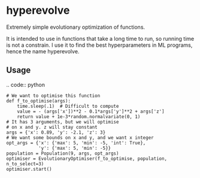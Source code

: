 # hyperevolve
Extremely simple evolutionary optimization of functions. 

It is intended to use in functions that take a long time to run, so running time is not a constrain. I use it to find the best hyperparameters in ML programs, hence the name hyperevolve.

Usage
-----

.. code:: python

    # We want to optimise this function
    def f_to_optimise(args):
        time.sleep(.1)  # Difficult to compute
        value = - (args['x'])**2 - 0.1*args['y']**2 + args['z']
        return value + 1e-3*random.normalvariate(0, 1)
    # It has 3 arguments, but we will optimise
    # on x and y. z will stay constant
    args = {'x': 0.89, 'y': -2.1, 'z': 3}
    # We want some bounds on x and y, and we want x integer
    opt_args = {'x': {'max': 5, 'min': -5, 'int': True},
                'y': {'max': 5, 'min': -5}}
    population = Population(9, args, opt_args)
    optimiser = EvolutionaryOptimiser(f_to_optimise, population, n_to_select=3)
    optimiser.start()
